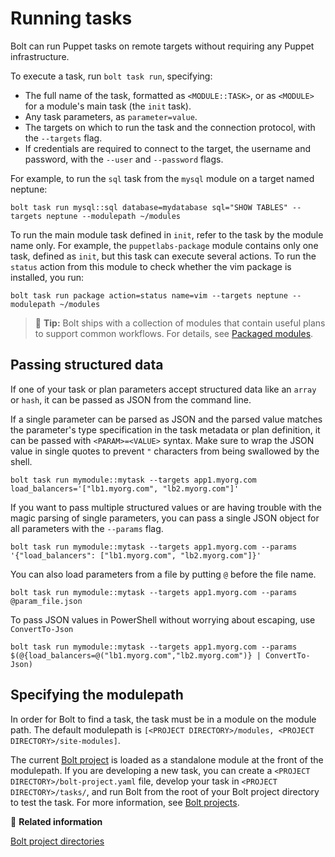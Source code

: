# Running tasks

Bolt can run Puppet tasks on remote targets without requiring any Puppet
infrastructure. 

To execute a task, run `bolt task run`, specifying:

-   The full name of the task, formatted as `<MODULE::TASK>`, or as `<MODULE>`
    for a module's main task (the `init` task).
-   Any task parameters, as `parameter=value`.
-   The targets on which to run the task and the connection protocol, with the
    `--targets` flag.
-   If credentials are required to connect to the target, the username and
    password, with the `--user` and `--password` flags.

For example, to run the `sql` task from the `mysql` module on a target named
neptune:

```
bolt task run mysql::sql database=mydatabase sql="SHOW TABLES" --targets neptune --modulepath ~/modules
```

To run the main module task defined in `init`, refer to the task by the module
name only. For example, the `puppetlabs-package` module contains only one task,
defined as `init`, but this task can execute several actions. To run the
`status` action from this module to check whether the vim package is installed,
you run:

```
bolt task run package action=status name=vim --targets neptune --modulepath ~/modules
```

> 🔩 **Tip:** Bolt ships with a collection of modules that contain useful plans
> to support common workflows. For details, see [Packaged
> modules](bolt_installing_modules.md).


## Passing structured data

If one of your task or plan parameters accept structured data like an `array` or
`hash`, it can be passed as JSON from the command line.

If a single parameter can be parsed as JSON and the parsed value matches the
parameter's type specification in the task metadata or plan definition, it can
be passed with `<PARAM>=<VALUE>` syntax. Make sure to wrap the JSON value in
single quotes to prevent `"` characters from being swallowed by the shell.

```
bolt task run mymodule::mytask --targets app1.myorg.com load_balancers='["lb1.myorg.com", "lb2.myorg.com"]'
```

If you want to pass multiple structured values or are having trouble with the
magic parsing of single parameters, you can pass a single JSON object for all
parameters with the `--params` flag.

```
bolt task run mymodule::mytask --targets app1.myorg.com --params '{"load_balancers": ["lb1.myorg.com", "lb2.myorg.com"]}'
```

You can also load parameters from a file by putting `@` before the file name.

```
bolt task run mymodule::mytask --targets app1.myorg.com --params @param_file.json
```

To pass JSON values in PowerShell without worrying about escaping, use
`ConvertTo-Json`

```
bolt task run mymodule::mytask --targets app1.myorg.com --params $(@{load_balancers=@("lb1.myorg.com","lb2.myorg.com")} | ConvertTo-Json)
```

## Specifying the modulepath

In order for Bolt to find a task, the task must be in a module on the module
path. The default modulepath is `[<PROJECT DIRECTORY>/modules, <PROJECT
DIRECTORY>/site-modules]`.

The current [Bolt project](./experimental_features.md#bolt-projects) is loaded
as a standalone module at the front of the modulepath.  If you are developing a
new task, you can create a `<PROJECT DIRECTORY>/bolt-project.yaml` file, develop your
task in `<PROJECT DIRECTORY>/tasks/`, and run Bolt from the root of your Bolt project
directory to test the task. For more information, see [Bolt
projects](projects.md).

📖 **Related information**

[Bolt project directories](projects.md)
